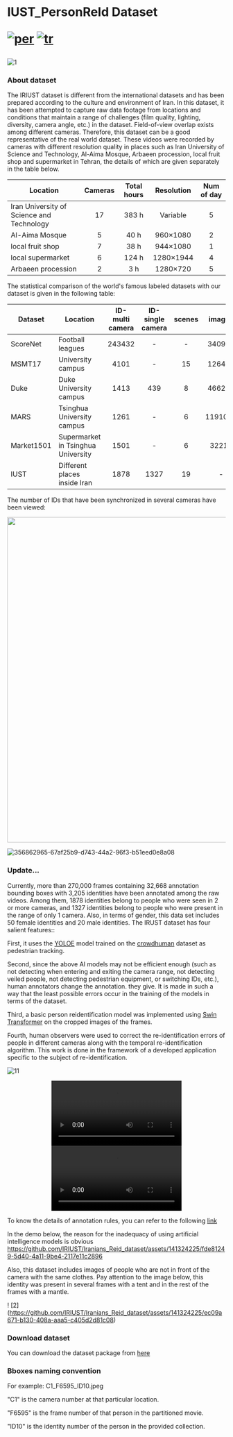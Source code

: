 # IUST_PersonReId Dataset   <p align="left">  [![per](https://img.shields.io/badge/lang-tr-red.svg)](https://https://github.com/ComputerVisionIUST/IUST_PersonReId/edit/main/README.md)  [![tr](https://img.shields.io/badge/lang-pr-yellow.svg)](https://github.com/aytakg/reid/blob/main/README.pr.md) </p>

![1](https://github.com/IRIUST/Iranians_Reid_dataset/assets/141324225/782122d5-235a-4314-9d81-7eceec56c960)

### About dataset

The IRIUST dataset is different from the international datasets and has been prepared according to the culture and environment of Iran. In this dataset, it has been attempted to capture raw data footage from locations and conditions that maintain a range of challenges (film quality, lighting, diversity, camera angle, etc.) in the dataset. Field-of-view overlap exists among different cameras. Therefore, this dataset can be a good representative of the real world dataset.
These videos were recorded by cameras with different resolution quality in places such as Iran University of Science and Technology, Al-Aima Mosque, Arbaeen procession, local fruit shop and supermarket in Tehran, the details of which are given separately in the table below.

| Location  | Cameras | Total hours | Resolution |Num of day|
| ------  | :---:  | :---:  | :---:  | :---:  |
| Iran University of Science and Technology  | 17 | 383 h| Variable| 5|
| Al-Aima Mosque | 5 | 40 h| 960×1080 | 2|
| local fruit shop | 7 | 38 h | 944×1080 | 1 |
| local supermarket | 6 | 124 h | 1280×1944  | 4 |
| Arbaeen procession | 2 | 3 h | 1280×720 | 5 |

The statistical comparison of the world's famous labeled datasets with our dataset is given in the following table:

| Dataset | Location  | ID-multi camera | ID-single camera | scenes | images |
| ----- | ------  | :---:  | :---:  | :---:  | :---:  |
| ScoreNet  | Football leagues | 243432 | - | -| 340993|
| MSMT17  | University campus | 4101 | - | 15| 126441 |
| Duke | Duke University campus | 1413 | 439 | 8 | 466261 |
| MARS | Tsinghua University campus | 1261 | - | 6  | 1191003 |
| Market1501 | Supermarket in Tsinghua University | 1501 | - | 6 | 32217 |
| IUST | Different places inside Iran | 1878 | 1327 | 19 | - |



The number of IDs that have been synchronized in several cameras have been viewed:
<p align="center"><img src="![_Labeled Data](https://github.com/user-attachments/assets/67226f29-5ab6-4e36-ac66-b910b48faad1)" width="750"/></p>

![356862965-67af25b9-d743-44a2-96f3-b51eed0e8a08](https://github.com/user-attachments/assets/490f0d3e-db4a-47a0-a79b-5e93135f5510)


### Update...
Currently, more than 270,000 frames containing 32,668 annotation bounding boxes with 3,205 identities have been annotated among the raw videos. Among them, 1878 identities belong to people who were seen in 2 or more cameras, and 1327 identities belong to people who were present in the range of only 1 camera. Also, in terms of gender, this data set includes 50 female identities and 20 male identities. The IRUST dataset has four salient features::

First, it uses the [YOLOE](https://github.com/PaddlePaddle/PaddleDetection/blob/release/2.7/deploy/pipeline/docs/tutorials/pphuman_mot_en.md) model trained on the [crowdhuman](https://www.crowdhuman.org/) dataset as pedestrian tracking.

Second, since the above AI models may not be efficient enough (such as not detecting when entering and exiting the camera range, not detecting veiled people, not detecting pedestrian equipment, or switching IDs, etc.), human annotators change the annotation. they give. It is made in such a way that the least possible errors occur in the training of the models in terms of the dataset.

Third, a basic person reidentification model was implemented using [Swin Transformer](https://github.com/layumi/Person_reID_baseline_pytorch) on the cropped images of the frames.

Fourth, human observers were used to correct the re-identification errors of people in different cameras along with the temporal re-identification algorithm. This work is done in the framework of a developed application specific to the subject of re-identification.



![11](https://github.com/user-attachments/assets/63b52fbc-dca7-4de5-812a-76ee1bbb6056)


<div align="center">
  <video src="https://github.com/user-attachments/assets/ef987d49-9f29-423d-a4c4-b7f0a9b2b612" />
</div>



<div align="center">
  <video src="https://github.com/user-attachments/assets/aa5ee71a-a359-484e-8e5b-da43611097a5" />
</div>



To know the details of annotation rules, you can refer to the following [link](https://docs.google.com/document/d/1rZ8E1QVWvn_c9F-WZDP7kzvAkSqddh-mRWyCYfB-iZY/edit?pli=1)


In the demo below, the reason for the inadequacy of using artificial intelligence models is obvious
https://github.com/IRIUST/Iranians_Reid_dataset/assets/141324225/fde81249-5d40-4a11-9be4-2117e11c2896

Also, this dataset includes images of people who are not in front of the camera with the same clothes.
Pay attention to the image below, this identity was present in several frames with a tent and in the rest of the frames with a mantle.


! [2] (https://github.com/IRIUST/Iranians_Reid_dataset/assets/141324225/ec09a671-b130-408a-aaa5-c405d2d81c08)




### Download dataset
You can download the dataset package from [here](https://drive.google.com/file/d/1BoBmL1FtYON4coItUbvBFWlS4vUw8Qz_/view?usp=sharing)

### Bboxes naming convention

For example: C1_F6595_ID10.jpeg

"C1" is the camera number at that particular location.

"F6595" is the frame number of that person in the partitioned movie.

"ID10" is the identity number of the person in the provided collection.
